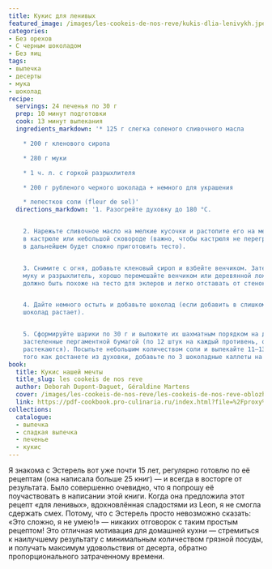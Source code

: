 ```yaml
---
title: Кукис для ленивых
featured_image: /images/les-cookeis-de-nos-reve/kukis-dlia-lenivykh.jpeg
categories:
- Без орехов
- С черным шоколадом
- Без яиц
tags:
- выпечка
- десерты
- мука
- шоколад
recipe:
  servings: 24 печенья по 30 г
  prep: 10 минут подготовки
  cook: 13 минут выпекания
  ingredients_markdown: '* 125 г слегка соленого сливочного масла

    * 200 г кленового сиропа

    * 280 г муки

    * 1 ч. л. с горкой разрыхлителя

    * 200 г рубленого черного шоколада + немного для украшения

    * лепестков соли (fleur de sel)'
  directions_markdown: '1. Разогрейте духовку до 180 °C.


    2. Нарежьте сливочное масло на мелкие кусочки и растопите его на медленном огне
    в кастрюле или небольшой сковороде (важно, чтобы кастрюля не перегревалась, иначе
    в дальнейшем будет сложно приготовить тесто).


    3. Снимите с огня, добавьте кленовый сироп и взбейте венчиком. Затем добавьте
    муку и разрыхлитель, хорошо перемешайте венчиком или деревянной ложкой. Тесто
    должно быть похоже на тесто для эклеров и легко отставать от стенок кастрюли.


    4. Дайте немного остыть и добавьте шоколад (если добавить в слишком горячее тесто,
    шоколад растает).


    5. Сформируйте шарики по 30 г и выложите их шахматным порядком на два противня,
    застеленные пергаментной бумагой (по 12 штук на каждый противень, они не сильно
    растекаются). Посыпьте небольшим количеством соли и выпекайте 11–13 минут. После
    того как достанете из духовки, добавьте по 3 шоколадные каллеты на каждый кукис.'
book:
  title: Кукис нашей мечты
  title_slug: les cookeis de nos reve
  author: Deborah Dupont-Daguet, Géraldine Martens
  cover: /images/les-cookeis-de-nos-reve/les-cookeis-de-nos-reve-oblozhka.jpeg
  link: https://pdf-cookbook.pro-culinaria.ru/index.html?file=%2Fproxy%2Finbooks%2Fles-cookeis-de-nos-reve.pdf
collections:
  catalogue:
  - выпечка
  - сладкая выпечка
  - печенье
  - кукис
---
```


Я знакома с Эстерель вот уже почти 15 лет, регулярно готовлю по её рецептам (она написала больше 25 книг) — и всегда в восторге от результата. Было совершенно очевидно, что я попрошу её поучаствовать в написании этой книги. Когда она предложила этот рецепт «для ленивых», вдохновлённая сладостями из Leon, я не смогла сдержать смех. Потому, что с Эстерель просто невозможно сказать: «Это сложно, я не умею!» — никаких отговорок с таким простым рецептом! Это отличная мотивация для домашней кухни — стремиться к наилучшему результату с минимальным количеством грязной посуды, и получать максимум удовольствия от десерта, обратно пропорционального затраченному времени.

